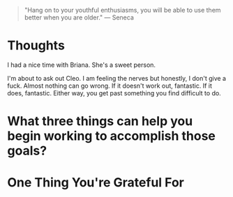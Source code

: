 
> \"Hang on to your youthful enthusiasms, you will be able to use them better when you are older.\" — Seneca

# Thoughts
I had a nice time with Briana. She's a sweet person.

I'm about to ask out Cleo. I am feeling the nerves but honestly, I don't give a fuck. Almost nothing can go wrong. If it doesn't work out, fantastic. If it does, fantastic. Either way, you get past something you find difficult to do.

# What three things can help you begin working to accomplish those goals?

# One Thing You're Grateful For

